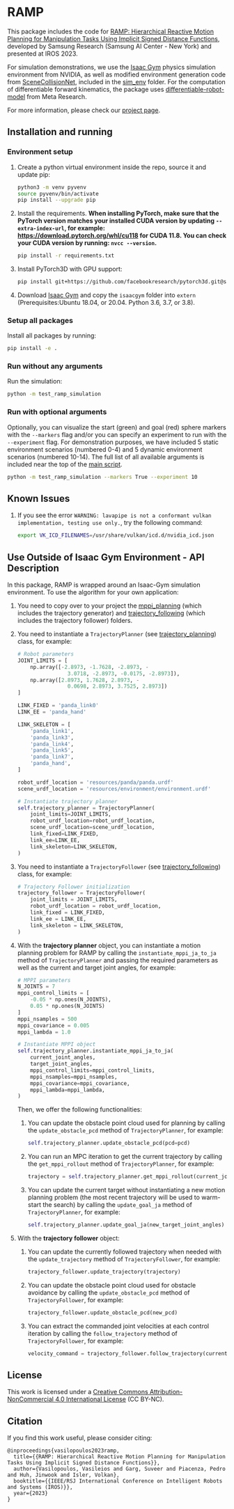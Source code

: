 # RAMP

This package includes the code for [RAMP: Hierarchical Reactive Motion Planning for Manipulation Tasks Using Implicit Signed Distance Functions](https://arxiv.org/abs/2305.10534), developed by Samsung Research (Samsung AI Center - New York) and presented at IROS 2023.

For simulation demonstrations, we use the [Isaac Gym](https://developer.nvidia.com/isaac-gym) physics simulation environment from NVIDIA, as well as modified environment generation code from [SceneCollisionNet](https://github.com/NVlabs/SceneCollisionNet), included in the [sim_env](sim_env) folder. For the computation of differentiable forward kinematics, the package uses [differentiable-robot-model](https://github.com/facebookresearch/differentiable-robot-model) from Meta Research.

For more information, please check our [project page](github.com/SamsungLabs/RAMP-project-page).

## Installation and running

### Environment setup

1. Create a python virtual environment inside the repo, source it and update pip:
        
	```bash
    python3 -m venv pyvenv
    source pyvenv/bin/activate
    pip install --upgrade pip
    ```

2. Install the requirements. **When installing PyTorch, make sure that the PyTorch version matches your installed CUDA version by updating `--extra-index-url`, for example: https://download.pytorch.org/whl/cu118 for CUDA 11.8. You can check your CUDA version by running: `nvcc --version`.**

	```bash
    pip install -r requirements.txt
	```

3. Install PyTorch3D with GPU support:

	```bash
    pip install git+https://github.com/facebookresearch/pytorch3d.git@stable
	```

4. Download [Isaac Gym](https://developer.nvidia.com/isaac-gym/download) and copy the `isaacgym` folder into `extern` (Prerequisites:Ubuntu 18.04, or 20.04. Python 3.6, 3.7, or 3.8).


### Setup all packages

Install all packages by running:
```bash
pip install -e .
```

### Run without any arguments
Run the simulation:
```bash
python -m test_ramp_simulation
```

### Run with optional arguments
Optionally, you can visualize the start (green) and goal (red) sphere markers with the `--markers` flag and/or you can specify an experiment to run with the `--experiment` flag. For demonstration purposes, we have included 5 static environment scenarios (numbered 0-4) and 5 dynamic environment scenarios (numbered 10-14). The full list of all available arguments is included near the top of the [main script](test_ramp_simulation.py).
```bash
python -m test_ramp_simulation --markers True --experiment 10
```

## Known Issues 
1. If you see the error `WARNING: lavapipe is not a conformant vulkan implementation, testing use only.`, try the following command:
    ```bash
    export VK_ICD_FILENAMES=/usr/share/vulkan/icd.d/nvidia_icd.json
    ```

## Use Outside of Isaac Gym Environment - API Description
In this package, RAMP is wrapped around an Isaac-Gym simulation environment. To use the algorithm for your own application:
1. You need to copy over to your project the [mppi_planning](mppi_planning) (which includes the trajectory generator) and [trajectory_following](trajectory_following) (which includes the trajectory follower) folders.
2. You need to instantiate a `TrajectoryPlanner` (see [trajectory_planning](mppi_planning/trajectory_planning.py)) class, for example:
    ```python
    # Robot parameters
    JOINT_LIMITS = [
        np.array([-2.8973, -1.7628, -2.8973, -
                    3.0718, -2.8973, -0.0175, -2.8973]),
        np.array([2.8973, 1.7628, 2.8973, -
                    0.0698, 2.8973, 3.7525, 2.8973])
    ]

    LINK_FIXED = 'panda_link0'
    LINK_EE = 'panda_hand'

    LINK_SKELETON = [
        'panda_link1',
        'panda_link3',
        'panda_link4',
        'panda_link5',
        'panda_link7',
        'panda_hand',
    ]

    robot_urdf_location = 'resources/panda/panda.urdf'
    scene_urdf_location = 'resources/environment/environment.urdf'

    # Instantiate trajectory planner
    self.trajectory_planner = TrajectoryPlanner(
        joint_limits=JOINT_LIMITS,
        robot_urdf_location=robot_urdf_location,
        scene_urdf_location=scene_urdf_location,
        link_fixed=LINK_FIXED,
        link_ee=LINK_EE,
        link_skeleton=LINK_SKELETON,
    )
    ```
3. You need to instantiate a `TrajectoryFollower` (see [trajectory_following](trajectory_following/trajectory_following.py)) class, for example:
    ```python
    # Trajectory Follower initialization
    trajectory_follower = TrajectoryFollower(
        joint_limits = JOINT_LIMITS,
        robot_urdf_location = robot_urdf_location,
        link_fixed = LINK_FIXED,
        link_ee = LINK_EE,
        link_skeleton = LINK_SKELETON,
    )
    ```

4. With the **trajectory planner** object, you can instantiate a motion planning problem for RAMP by calling the `instantiate_mppi_ja_to_ja` method of `TrajectoryPlanner` and passing the required parameters as well as the current and target joint angles, for example:
    ```python
    # MPPI parameters
    N_JOINTS = 7
    mppi_control_limits = [
        -0.05 * np.ones(N_JOINTS),
        0.05 * np.ones(N_JOINTS)
    ]
    mppi_nsamples = 500
    mppi_covariance = 0.005
    mppi_lambda = 1.0

    # Instantiate MPPI object
    self.trajectory_planner.instantiate_mppi_ja_to_ja(
        current_joint_angles,
        target_joint_angles,
        mppi_control_limits=mppi_control_limits,
        mppi_nsamples=mppi_nsamples,
        mppi_covariance=mppi_covariance,
        mppi_lambda=mppi_lambda,
    )
    ```

    Then, we offer the following functionalities:
    
    1. You can update the obstacle point cloud used for planning by calling the `update_obstacle_pcd` method of `TrajectoryPlanner`, for example:
        ```python
        self.trajectory_planner.update_obstacle_pcd(pcd=pcd)
        ```
    
    2. You can run an MPC iteration to get the current trajectory by calling the `get_mppi_rollout` method of `TrajectoryPlanner`, for example:
        ```python
        trajectory = self.trajectory_planner.get_mppi_rollout(current_joint_angles)
        ```
    
    3. You can update the current target without instantiating a new motion planning problem (the most recent trajectory will be used to warm-start the search) by calling the `update_goal_ja` method of `TrajectoryPlanner`, for example:
        ```python
        self.trajectory_planner.update_goal_ja(new_target_joint_angles)
        ```

5. With the **trajectory follower** object:
    1. You can update the currently followed trajectory when needed with the `update_trajectory` method of `TrajectoryFollower`, for example:
        ```python
        trajectory_follower.update_trajectory(trajectory)
        ```

    2. You can update the obstacle point cloud used for obstacle avoidance by calling the `update_obstacle_pcd` method of `TrajectoryFollower`, for example:
        ```python
        trajectory_follower.update_obstacle_pcd(new_pcd)
        ```

    3. You can extract the commanded joint velocities at each control iteration by calling the `follow_trajectory` method of `TrajectoryFollower`, for example:
        ```python
        velocity_command = trajectory_follower.follow_trajectory(current_joint_angles)
        ```

## License

This work is licensed under a [Creative Commons Attribution-NonCommercial 4.0 International License](https://creativecommons.org/licenses/by-nc/4.0/) (CC BY-NC).

## Citation

If you find this work useful, please consider citing:

```
@inproceedings{vasilopoulos2023ramp,
  title={{RAMP: Hierarchical Reactive Motion Planning for Manipulation Tasks Using Implicit Signed Distance Functions}},
  author={Vasilopoulos, Vasileios and Garg, Suveer and Piacenza, Pedro and Huh, Jinwook and Isler, Volkan},
  booktitle={{IEEE/RSJ International Conference on Intelligent Robots and Systems (IROS)}},
  year={2023}
}
```
